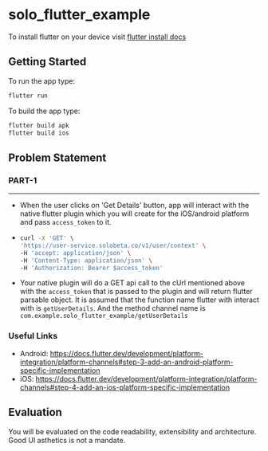 # solo_flutter_example

To install flutter on your device visit [flutter install docs](https://docs.flutter.dev/get-started/install)
## Getting Started

To run the app type:
```dart
flutter run
```

To build the app type:

```dart
flutter build apk
flutter build ios
```

## Problem Statement
### PART-1
---

- When the user clicks on 'Get Details' button, app will interact with the native flutter plugin which you will create for the iOS/android platform and pass `access_token` to it.

- ```bash
  curl -X 'GET' \
  'https://user-service.solobeta.co/v1/user/context' \
  -H 'accept: application/json' \
  -H 'Content-Type: application/json' \
  -H 'Authorization: Bearer $access_token'
- Your native plugin will do a GET api call to the cUrl mentioned above with the `access_token` that is passed to the plugin and will return flutter parsable object. It is assumed that the function name flutter with interact with is `getUserDetails`. And the method channel name is `com.example.solo_flutter_example/getUserDetails`

### Useful Links
- Android: https://docs.flutter.dev/development/platform-integration/platform-channels#step-3-add-an-android-platform-specific-implementation
- iOS: https://docs.flutter.dev/development/platform-integration/platform-channels#step-4-add-an-ios-platform-specific-implementation

## Evaluation

You will be evaluated on the code readability, extensibility and architecture. Good UI asthetics is not a mandate.